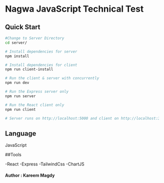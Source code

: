 # Nagwa JavaScript Technical Test

## Quick Start
``` bash
#Change to Server Directory
cd server/

# Install dependencies for server
npm install

# Install dependencies for client
npm run client-install

# Run the client & server with concurrently
npm run dev

# Run the Express server only
npm run server

# Run the React client only
npm run client

# Server runs on http://localhost:5000 and client on http://localhost:3000
```
## Language

JavaScript

##Tools

-React
-Express
-TailwindCss
-ChartJS

#### Author : Kareem Magdy

